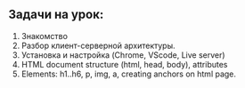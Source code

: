 ## Задачи на урок:

1. Знакомство 
2. Разбор клиент-серверной архитектуры.
3. Установка и настройка (Chrome, VScode, Live server)
4. HTML document structure (html, head, body), attributes
5. Elements: h1..h6, p, img, a, creating anchors on html page. 













